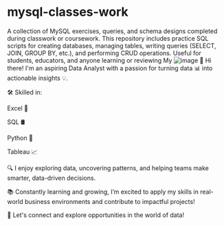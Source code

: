 # mysql-classes-work
A collection of MySQL exercises, queries, and schema designs completed during classwork or coursework. This repository includes practice SQL scripts for creating databases, managing tables, writing queries (SELECT, JOIN, GROUP BY, etc.), and performing CRUD operations. Useful for students, educators, and anyone learning or reviewing My
![image](https://github.com/user-attachments/assets/49ef42ef-5d5c-4b02-a074-5e43f6da8d62)
👋 Hi there! I'm an aspiring Data Analyst with a passion for turning data 📊 into actionable insights 💡.

🛠️ Skilled in:

Excel 📗

SQL 🛢️

Python 🐍

Tableau 📈

🔍 I enjoy exploring data, uncovering patterns, and helping teams make smarter, data-driven decisions.

📚 Constantly learning and growing, I’m excited to apply my skills in real-world business environments and contribute to impactful projects!

🚀 Let's connect and explore opportunities in the world of data!
        
